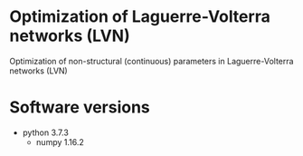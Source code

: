 # Optimization of Laguerre-Volterra networks (LVN)
Optimization of non-structural (continuous) parameters in Laguerre-Volterra networks (LVN)

# Software versions
* python 3.7.3
    * numpy 1.16.2
    